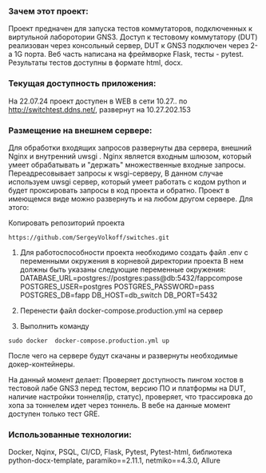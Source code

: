 ### Зачем этот проект:

Проект предначен для запуска тестов коммутаторов, подключенных к виртульной лаборотории GNS3. Доступ к тестовому коммутатору (DUT) реализован через консольный сервер, DUT к GNS3 подключен через 2-а 1G порта. Веб часть написана на фреймворке Flask, тесты - pytest. Результаты тестов доступны в формате html, docx.

### Текущая доступность приложения:

На 22.07.24 проект доступен в WEB в сети 10.27.. по  http://switchtest.ddns.net/, развернут на 10.27.202.153

### Размещение на внешнем сервере:
Для обработки входящих запросов развернуты два сервера, внешний  Nginx и внутренний uwsgi . Nginx является входным шлюзом, который умеет обрабатывать и "держать" множественные входные запросы. Переадресовывает запросы к wsgi-серверу, В данном случае используем uwsgi  сервер, который умеет работать с кодом python  и будет проксировать запросы в код проекта и обратно. Проект в имеющемся виде можно развернуть и на любом другом сервере. Для этого:

Копировать репозиторий проекта
```
https://github.com/SergeyVolkoff/switches.git
```
1. Для работоспособности проекта необходимо создать файл .env с переменными окружения в корневой директории проекта
В нем должны быть указаны следующие переменные окружения:
DATABASE_URL=postgres://postgres:pass@db:5432/fappcompose 
POSTGRES_USER=postgres
POSTGRES_PASSWORD=pass
POSTGRES_DB=fapp
DB_HOST=db_switch
DB_PORT=5432

3. Перенести файл docker-compose.production.yml на сервер

4. Выполнить команду
```
sudo docker  docker-compose.production.yml up
```
После чего на сервере будут скачаны и развернуты необходимые докер-контейнеры.

На данный момент делает: Проверяет доступность пингом хостов в тестовой лабе GNS3 перед тестом, версию ПО и платформы на DUT, наличие настройки тоннеля(ip, статус), проверяет, что трассировка до хопа за тоннелем идет через тоннель. В вебе на данные момент доступен только тест GRE.

### Использованные технологии:
Docker, Nqinx, PSQL, CI/CD, Flask, Pytest, Pytest-html, библиотека python-docx-template, paramiko==2.11.1, netmiko==4.3.0, Allure